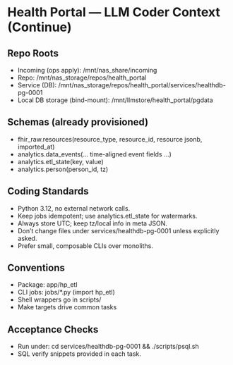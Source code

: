 # Health Portal — LLM Coder Context (Continue)

## Repo Roots
- Incoming (ops apply): /mnt/nas_share/incoming
- Repo: /mnt/nas_storage/repos/health_portal
- Service (DB): /mnt/nas_storage/repos/health_portal/services/healthdb-pg-0001
- Local DB storage (bind-mount): /mnt/llmstore/health_portal/pgdata

## Schemas (already provisioned)
- fhir_raw.resources(resource_type, resource_id, resource jsonb, imported_at)
- analytics.data_events(… time-aligned event fields …)
- analytics.etl_state(key, value)
- analytics.person(person_id, tz)

## Coding Standards
- Python 3.12, no external network calls.
- Keep jobs idempotent; use analytics.etl_state for watermarks.
- Always store UTC; keep tz/local info in meta JSON.
- Don’t change files under services/healthdb-pg-0001 unless explicitly asked.
- Prefer small, composable CLIs over monoliths.

## Conventions
- Package: app/hp_etl
- CLI jobs: jobs/*.py (import hp_etl)
- Shell wrappers go in scripts/
- Make targets drive common tasks

## Acceptance Checks
- Run under: cd services/healthdb-pg-0001 && ./scripts/psql.sh
- SQL verify snippets provided in each task.
